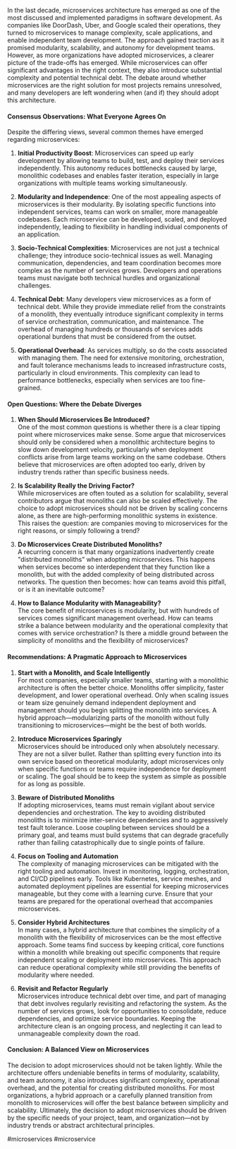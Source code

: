 In the last decade, microservices architecture has emerged as one of the most discussed and implemented paradigms in software development. As companies like DoorDash, Uber, and Google scaled their operations, they turned to microservices to manage complexity, scale applications, and enable independent team development. The approach gained traction as it promised modularity, scalability, and autonomy for development teams. However, as more organizations have adopted microservices, a clearer picture of the trade-offs has emerged. While microservices can offer significant advantages in the right context, they also introduce substantial complexity and potential technical debt. The debate around whether microservices are the right solution for most projects remains unresolved, and many developers are left wondering when (and if) they should adopt this architecture.

#### Consensus Observations: What Everyone Agrees On

Despite the differing views, several common themes have emerged regarding microservices:

1. **Initial Productivity Boost**: Microservices can speed up early development by allowing teams to build, test, and deploy their services independently. This autonomy reduces bottlenecks caused by large, monolithic codebases and enables faster iteration, especially in large organizations with multiple teams working simultaneously.

2. **Modularity and Independence**: One of the most appealing aspects of microservices is their modularity. By isolating specific functions into independent services, teams can work on smaller, more manageable codebases. Each microservice can be developed, scaled, and deployed independently, leading to flexibility in handling individual components of an application.

3. **Socio-Technical Complexities**: Microservices are not just a technical challenge; they introduce socio-technical issues as well. Managing communication, dependencies, and team coordination becomes more complex as the number of services grows. Developers and operations teams must navigate both technical hurdles and organizational challenges.

4. **Technical Debt**: Many developers view microservices as a form of technical debt. While they provide immediate relief from the constraints of a monolith, they eventually introduce significant complexity in terms of service orchestration, communication, and maintenance. The overhead of managing hundreds or thousands of services adds operational burdens that must be considered from the outset.

5. **Operational Overhead**: As services multiply, so do the costs associated with managing them. The need for extensive monitoring, orchestration, and fault tolerance mechanisms leads to increased infrastructure costs, particularly in cloud environments. This complexity can lead to performance bottlenecks, especially when services are too fine-grained.

#### Open Questions: Where the Debate Diverges

1. **When Should Microservices Be Introduced?**  
   One of the most common questions is whether there is a clear tipping point where microservices make sense. Some argue that microservices should only be considered when a monolithic architecture begins to slow down development velocity, particularly when deployment conflicts arise from large teams working on the same codebase. Others believe that microservices are often adopted too early, driven by industry trends rather than specific business needs.

2. **Is Scalability Really the Driving Factor?**  
   While microservices are often touted as a solution for scalability, several contributors argue that monoliths can also be scaled effectively. The choice to adopt microservices should not be driven by scaling concerns alone, as there are high-performing monolithic systems in existence. This raises the question: are companies moving to microservices for the right reasons, or simply following a trend?

3. **Do Microservices Create Distributed Monoliths?**  
   A recurring concern is that many organizations inadvertently create "distributed monoliths" when adopting microservices. This happens when services become so interdependent that they function like a monolith, but with the added complexity of being distributed across networks. The question then becomes: how can teams avoid this pitfall, or is it an inevitable outcome?

4. **How to Balance Modularity with Manageability?**  
   The core benefit of microservices is modularity, but with hundreds of services comes significant management overhead. How can teams strike a balance between modularity and the operational complexity that comes with service orchestration? Is there a middle ground between the simplicity of monoliths and the flexibility of microservices?

#### Recommendations: A Pragmatic Approach to Microservices

1. **Start with a Monolith, and Scale Intelligently**  
   For most companies, especially smaller teams, starting with a monolithic architecture is often the better choice. Monoliths offer simplicity, faster development, and lower operational overhead. Only when scaling issues or team size genuinely demand independent deployment and management should you begin splitting the monolith into services. A hybrid approach—modularizing parts of the monolith without fully transitioning to microservices—might be the best of both worlds.

2. **Introduce Microservices Sparingly**  
   Microservices should be introduced only when absolutely necessary. They are not a silver bullet. Rather than splitting every function into its own service based on theoretical modularity, adopt microservices only when specific functions or teams require independence for deployment or scaling. The goal should be to keep the system as simple as possible for as long as possible.

3. **Beware of Distributed Monoliths**  
   If adopting microservices, teams must remain vigilant about service dependencies and orchestration. The key to avoiding distributed monoliths is to minimize inter-service dependencies and to aggressively test fault tolerance. Loose coupling between services should be a primary goal, and teams must build systems that can degrade gracefully rather than failing catastrophically due to single points of failure.

4. **Focus on Tooling and Automation**  
   The complexity of managing microservices can be mitigated with the right tooling and automation. Invest in monitoring, logging, orchestration, and CI/CD pipelines early. Tools like Kubernetes, service meshes, and automated deployment pipelines are essential for keeping microservices manageable, but they come with a learning curve. Ensure that your teams are prepared for the operational overhead that accompanies microservices.

5. **Consider Hybrid Architectures**  
   In many cases, a hybrid architecture that combines the simplicity of a monolith with the flexibility of microservices can be the most effective approach. Some teams find success by keeping critical, core functions within a monolith while breaking out specific components that require independent scaling or deployment into microservices. This approach can reduce operational complexity while still providing the benefits of modularity where needed.

6. **Revisit and Refactor Regularly**  
   Microservices introduce technical debt over time, and part of managing that debt involves regularly revisiting and refactoring the system. As the number of services grows, look for opportunities to consolidate, reduce dependencies, and optimize service boundaries. Keeping the architecture clean is an ongoing process, and neglecting it can lead to unmanageable complexity down the road.

#### Conclusion: A Balanced View on Microservices

The decision to adopt microservices should not be taken lightly. While the architecture offers undeniable benefits in terms of modularity, scalability, and team autonomy, it also introduces significant complexity, operational overhead, and the potential for creating distributed monoliths. For most organizations, a hybrid approach or a carefully planned transition from monolith to microservices will offer the best balance between simplicity and scalability. Ultimately, the decision to adopt microservices should be driven by the specific needs of your project, team, and organization—not by industry trends or abstract architectural principles.

<!-- Keywords -->
#microservices #microservice
<!-- /Keywords -->
